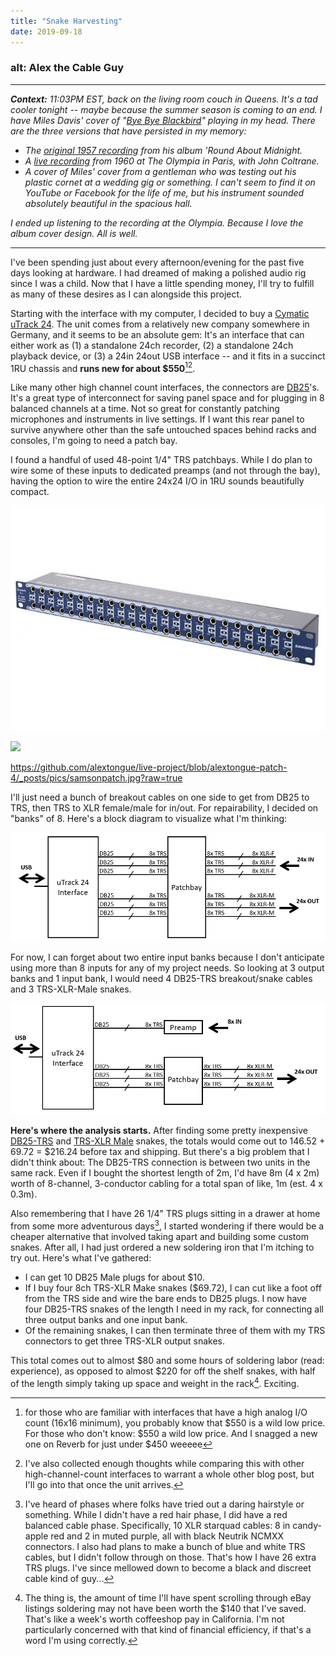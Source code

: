 ```yaml
---
title: "Snake Harvesting"
date: 2019-09-18
---
```


### alt: Alex the Cable Guy

-----
_**Context:** 11:03PM EST, back on the living room couch in Queens.  It's a tad cooler tonight -- maybe because the summer season is coming to an end. I have Miles Davis' cover of "[Bye Bye Blackbird](https://en.wikipedia.org/wiki/Bye_Bye_Blackbird)" playing in my head. There are the three versions that have persisted in my memory:_
- _The [original 1957 recording](https://www.youtube.com/watch?v=KV2lNHfSXBQ) from his album 'Round About Midnight._
- _A [live recording](https://www.youtube.com/watch?v=x6bz-hByzv4) from 1960 at The Olympia in Paris, with John Coltrane._
- _A cover of Miles' cover from a gentleman who was testing out his plastic cornet at a wedding gig or something. I can't seem to find it on YouTube or Facebook for the life of me, but his instrument sounded absolutely beautiful in the spacious hall._

_I ended up listening to the recording at the Olympia. Because I love the album cover design. All is well._

-----

I've been spending just about every afternoon/evening for the past five days looking at hardware. I had dreamed of making a polished audio rig since I was a child. Now that I have a little spending money, I'll try to fulfill as many of these desires as I can alongside this project.

Starting with the interface with my computer, I decided to buy a [Cymatic uTrack 24](https://cymaticaudio.com/utrack24-productpage/). The unit comes from a relatively new company somewhere in Germany, and it seems to be an absolute gem: It's an interface that can either work as (1) a standalone 24ch recorder, (2) a standalone 24ch playback device, or (3) a 24in 24out USB interface -- and it fits in a succinct 1RU chassis and **runs new for about $550**[^1][^2].

Like many other high channel count interfaces, the connectors are [DB25](https://en.wikipedia.org/wiki/D-subminiature)'s. It's a great type of interconnect for saving panel space and for plugging in 8 balanced channels at a time. Not so great for constantly patching microphones and instruments in live settings. If I want this rear panel to survive anywhere other than the safe untouched spaces behind racks and consoles, I'm going to need a patch bay.

I found a handful of used 48-point 1/4" TRS patchbays. While I do plan to wire some of these inputs to dedicated preamps (and not through the bay), having the option to wire the entire 24x24 I/O in 1RU sounds beautifully compact.

![these babies also have configurable normals for insert use... if I ever need that](./pics/samsonpatch.jpg)

<img src="//images.weserv.nl/?url=https://github.com/alextongue/live-project/blob/alextongue-patch-4/_posts/pics/samsonpatch.jpg?raw=true&w=300&h=300">

https://github.com/alextongue/live-project/blob/alextongue-patch-4/_posts/pics/samsonpatch.jpg?raw=true

I'll just need a bunch of breakout cables on one side to get from DB25 to TRS, then TRS to XLR female/male for in/out. For repairability, I decided on "banks" of 8. Here's a block diagram to visualize what I'm thinking:

![block diagram](./pics/blockdiag.png)

For now, I can forget about two entire input banks because I don't anticipate using more than 8 inputs for any of my project needs. So looking at 3 output banks and 1 input bank, I would need 4 DB25-TRS breakout/snake cables and 3 TRS-XLR-Male snakes.

![another block diagram](./pics/blockdiag2.png)

**Here's where the analysis starts.** After finding some pretty inexpensive [DB25-TRS](https://www.amazon.com/Hosa-DTP802-Snake-Cable-6-6Ft/dp/B001B2SA30) and [TRS-XLR Male](https://www.monoprice.com/product?c_id=301&cp_id=30110&cs_id=3011005&p_id=601296&seq=1&format=2) snakes, the totals would come out to 146.52 + 69.72 = $216.24 before tax and shipping. But there's a big problem that I didn't think about: The DB25-TRS connection is between two units in the same rack. Even if I bought the shortest length of 2m, I'd have 8m (4 x 2m) worth of 8-channel, 3-conductor cabling for a total span of like, 1m (est. 4 x 0.3m).

Also remembering that I have 26 1/4" TRS plugs sitting in a drawer at home from some more adventurous days[^3], I started wondering if there would be a cheaper alternative that involved taking apart and building some custom snakes. After all, I had just ordered a new soldering iron that I'm itching to try out. Here's what I've gathered:
- I can get 10 DB25 Male plugs for about $10.
- If I buy four 8ch TRS-XLR Make snakes ($69.72), I can cut like a foot off from the TRS side and wire the bare ends to DB25 plugs. I now have four DB25-TRS snakes of the length I need in my rack, for connecting all three output banks and one input bank.
- Of the remaining snakes, I can then terminate three of them with my TRS connectors to get three TRS-XLR output snakes.

This total comes out to almost $80 and some hours of soldering labor (read: experience), as opposed to almost $220 for off the shelf snakes, with half of the length simply taking up space and weight in the rack[^4]. Exciting.


[^1]: for those who are familiar with interfaces that have a high analog I/O count (16x16 minimum), you probably know that $550 is a wild low price. For those who don't know: $550 a wild low price. And I snagged a new one on Reverb for just under $450 weeeee

[^2]: I've also collected enough thoughts while comparing this with other high-channel-count interfaces to warrant a whole other blog post, but I'll go into that once the unit arrives.

[^3]: I've heard of phases where folks have tried out a daring hairstyle or something. While I didn't have a red hair phase, I did have a red balanced cable phase. Specifically, 10 XLR starquad cables: 8 in candy-apple red and 2 in muted purple, all with black Neutrik NCMXX connectors. I also had plans to make a bunch of blue and white TRS cables, but I didn't follow through on those. That's how I have 26 extra TRS plugs. I've since mellowed down to become a black and discreet cable kind of guy...

[^4]: The thing is, the amount of time I'll have spent scrolling through eBay listings soldering may not have been worth the $140 that I've saved. That's like a week's worth coffeeshop pay in California. I'm not particularly concerned with that kind of financial efficiency, if that's a word I'm using correctly.
